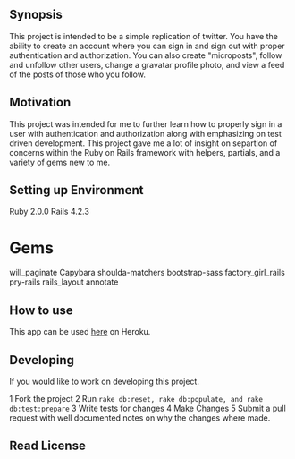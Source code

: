 ## Synopsis

This project is intended to be a simple replication of twitter.  You have the ability to create an account where you can sign in and sign out with proper authentication and authorization.  You can also create "microposts", follow and unfollow other users, change a gravatar profile photo, and view a feed of the posts of those who you follow.

## Motivation

This project was intended for me to further learn how to properly sign in a user with authentication and authorization along with emphasizing on test driven development.  This project gave me a lot of insight on separtion of concerns within the Ruby on Rails framework with helpers, partials, and a variety of gems new to me.

## Setting up Environment

Ruby 2.0.0
Rails 4.2.3
# Gems

will_paginate
Capybara
shoulda-matchers
bootstrap-sass
factory_girl_rails
pry-rails
rails_layout
annotate

## How to use

This app can be used [here](https://something-like-twitter.herokuapp.com/) on Heroku.

## Developing

If you would like to work on developing this project.

1 Fork the project
2 Run  ```rake db:reset, rake db:populate, and rake db:test:prepare```
3 Write tests for changes
4 Make Changes
5 Submit a pull request with well documented notes on why the changes where made.

## Read License



